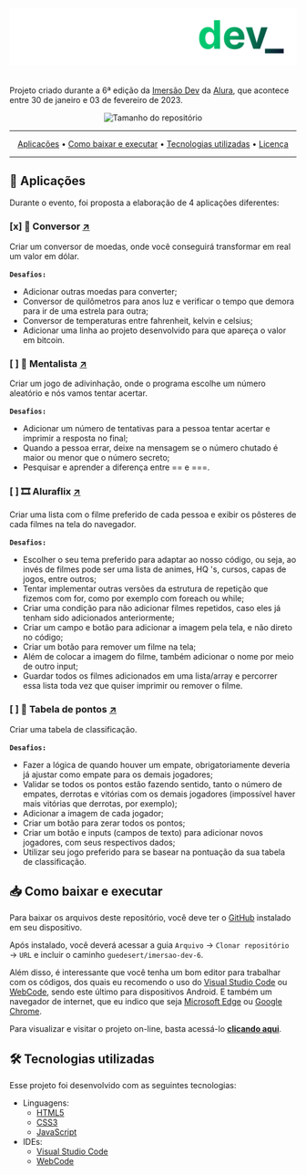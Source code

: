<h1 align="center">

![Logomarca da Imersão Dev](./assets/logo-imersao-dev.png)

</h1>

Projeto criado durante a 6ª edição da [Imersão Dev](https://imersao.dev/) da [Alura](https://github.com/alura), que acontece entre 30 de janeiro e 03 de fevereiro de 2023.

<div align="center">

![Tamanho do repositório](https://img.shields.io/github/repo-size/guedesert/imersao-dev-6?style=for-the-badge&color=blue&label=tamanho)

---

[Aplicações](#-aplicações) • [Como baixar e executar](#-como-baixar-e-executar) • [Tecnologias utilizadas](#-tecnologias-utilizadas) • [Licença](#-licença)

---

</div>

## 🧩 Aplicações

Durante o evento, foi proposta a elaboração de 4 aplicações diferentes:

### [x] 💱 Conversor [↗](https://guedesert.github.io/imersao-dev-6/conversor/index.html)

Criar um conversor de moedas, onde você conseguirá transformar em real um valor em dólar.

**`Desafios:`**

- Adicionar outras moedas para converter;
- Conversor de quilômetros para anos luz e verificar o tempo que demora para ir de uma estrela para outra;
- Conversor de temperaturas entre fahrenheit, kelvin e celsius;
- Adicionar uma linha ao projeto desenvolvido para que apareça o valor em bitcoin.

### [ ] 🔮 Mentalista [↗](https://guedesert.github.io/imersao-dev-6/mentalista/index.html)

Criar um jogo de adivinhação, onde o programa escolhe um número aleatório e nós vamos tentar acertar.

**`Desafios:`**

- Adicionar um número de tentativas para a pessoa tentar acertar e imprimir a resposta no final;
- Quando a pessoa errar, deixe na mensagem se o número chutado é maior ou menor que o número secreto;
- Pesquisar e aprender a diferença entre == e ===.

### [ ] 🎞 Aluraflix  [↗](https://guedesert.github.io/imersao-dev-6/aluraflix/index.html)

Criar uma lista com o filme preferido de cada pessoa e exibir os pôsteres de cada filmes na tela do navegador.

**`Desafios:`**

- Escolher o seu tema preferido para adaptar ao nosso código, ou seja, ao invés de filmes pode ser uma lista de animes, HQ 's, cursos, capas de jogos, entre outros;
- Tentar implementar outras versões da estrutura de repetição que fizemos com for, como por exemplo com foreach ou while;
- Criar uma condição para não adicionar filmes repetidos, caso eles já tenham sido adicionados anteriormente;
- Criar um campo e botão para adicionar a imagem pela tela, e não direto no código;
- Criar um botão para remover um filme na tela;
- Além de colocar a imagem do filme, também adicionar o nome por meio de outro input;
- Guardar todos os filmes adicionados em uma lista/array e percorrer essa lista toda vez que quiser imprimir ou remover o filme.

### [ ] 💯 Tabela de pontos [↗](https://guedesert.github.io/imersao-dev-6/tabela-de-pontos/index.html)

Criar uma tabela de classificação.

**`Desafios:`**

- Fazer a lógica de quando houver um empate, obrigatoriamente deveria já ajustar como empate para os demais jogadores;
- Validar se todos os pontos estão fazendo sentido, tanto o número de empates, derrotas e vitórias com os demais jogadores (impossível haver mais vitórias que derrotas, por exemplo);
- Adicionar a imagem de cada jogador;
- Criar um botão para zerar todos os pontos;
- Criar um botão e inputs (campos de texto) para adicionar novos jogadores, com seus respectivos dados;
- Utilizar seu jogo preferido para se basear na pontuação da sua tabela de classificação.

## 📥 Como baixar e executar

Para baixar os arquivos deste repositório, você deve ter o [GitHub](https://github.com/) instalado em seu dispositivo.

Após instalado, você deverá acessar a guia `Arquivo` → `Clonar repositório` → `URL` e incluir o caminho `guedesert/imersao-dev-6`.

Além disso, é interessante que você tenha um bom editor para trabalhar com os códigos, dos quais eu recomendo o uso do [Visual Studio Code](https://code.visualstudio.com/) ou [WebCode](https://play.google.com/store/apps/details?id=com.qamar.ide.web&hl=pt_BR&gl=US), sendo este último para dispositivos Android. E também um navegador de internet, que eu indico que seja [Microsoft Edge](https://www.microsoft.com/pt-br/edge/download?form=MA13FJ) ou [Google Chrome](https://www.google.com/intl/pt-BR/chrome/).

Para visualizar e visitar o projeto on-line, basta acessá-lo [**clicando aqui**](https://guedesert.github.io/imersao-dev-6/).

## 🛠 Tecnologias utilizadas

Esse projeto foi desenvolvido com as seguintes tecnologias:

- Linguagens:
  - [HTML5](https://html.spec.whatwg.org/multipage/)
  - [CSS3](https://www.w3.org/Style/CSS/)
  - [JavaScript](https://developer.mozilla.org/pt-BR/docs/Web/JavaScript)
- IDEs:
  - [Visual Studio Code](https://code.visualstudio.com/)
  - [WebCode](https://play.google.com/store/apps/details?id=com.qamar.ide.web&hl=pt_BR&gl=US)
